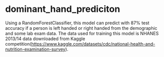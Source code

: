 # dominant_hand_prediciton

Using a RandomForestClassifier, this model can predict with 87% test accuracy if a person is left handed or right handed from the demographic and some lab exam data. The data used for training this model is NHANES 2013/14 data downloaded from Kaggle competition(https://www.kaggle.com/datasets/cdc/national-health-and-nutrition-examination-survey).
